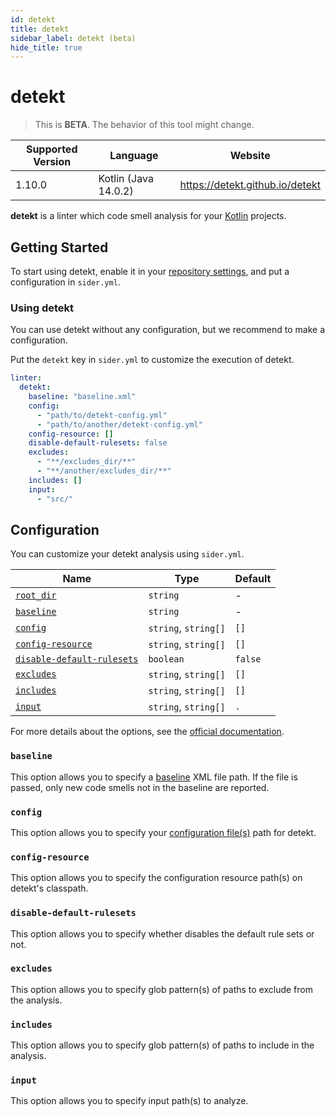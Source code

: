 ```yaml
---
id: detekt
title: detekt
sidebar_label: detekt (beta)
hide_title: true
---
```


# detekt

> This is **BETA**. The behavior of this tool might change.

| Supported Version | Language             | Website                         |
| ----------------- | -------------------- | ------------------------------- |
| 1.10.0            | Kotlin (Java 14.0.2) | https://detekt.github.io/detekt |

**detekt** is a linter which code smell analysis for your [Kotlin](https://kotlinlang.org) projects.

## Getting Started

To start using detekt, enable it in your [repository settings](../../getting-started/repository-settings.md), and put a configuration in `sider.yml`.

### Using detekt

You can use detekt without any configuration, but we recommend to make a configuration.

Put the `detekt` key in `sider.yml` to customize the execution of detekt.

```yaml
linter:
  detekt:
    baseline: "baseline.xml"
    config:
      - "path/to/detekt-config.yml"
      - "path/to/another/detekt-config.yml"
    config-resource: []
    disable-default-rulesets: false
    excludes:
      - "**/excludes_dir/**"
      - "**/another/excludes_dir/**"
    includes: []
    input:
      - "src/"
```

## Configuration

You can customize your detekt analysis using `sider.yml`.

| Name                                                                                  | Type                 | Default |
| ------------------------------------------------------------------------------------- | -------------------- | ------- |
| [`root_dir`](../../getting-started/custom-configuration.md#linteranalyzer_idroot_dir) | `string`             | -       |
| [`baseline`](#baseline)                                                               | `string`             | -       |
| [`config`](#config)                                                                   | `string`, `string[]` | `[]`    |
| [`config-resource`](#config-resource)                                                 | `string`, `string[]` | `[]`    |
| [`disable-default-rulesets`](#disable-default-rulesets)                               | `boolean`            | `false` |
| [`excludes`](#excludes)                                                               | `string`, `string[]` | `[]`    |
| [`includes`](#includes)                                                               | `string`, `string[]` | `[]`    |
| [`input`](#input)                                                                     | `string`, `string[]` | `.`     |

For more details about the options, see the [official documentation](https://arturbosch.github.io/detekt/cli.html).

### `baseline`

This option allows you to specify a [baseline](https://detekt.github.io/detekt/baseline.html) XML file path.
If the file is passed, only new code smells not in the baseline are reported.

### `config`

This option allows you to specify your [configuration file(s)](https://detekt.github.io/detekt/configurations.html) path for detekt.

### `config-resource`

This option allows you to specify the configuration resource path(s) on detekt's classpath.

### `disable-default-rulesets`

This option allows you to specify whether disables the default rule sets or not.

### `excludes`

This option allows you to specify glob pattern(s) of paths to exclude from the analysis.

### `includes`

This option allows you to specify glob pattern(s) of paths to include in the analysis.

### `input`

This option allows you to specify input path(s) to analyze.
